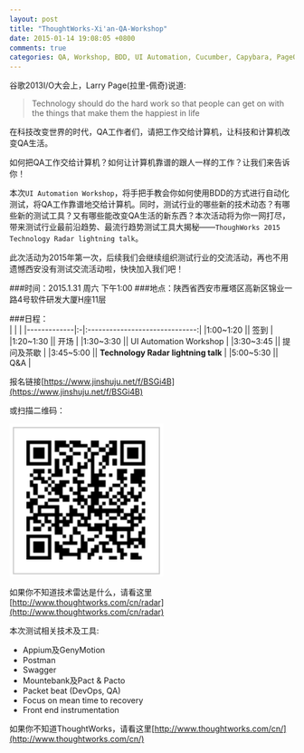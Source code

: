 ```yaml
---
layout: post
title: "ThoughtWorks-Xi'an-QA-Workshop"
date: 2015-01-14 19:08:05 +0800
comments: true
categories: QA, Workshop, BDD, UI Automation, Cucumber, Capybara, PageObjects
---
```

谷歌2013I/O大会上，Larry Page(拉里-佩奇)说道:
>Technology should do the hard work so that people can get on with the things that make them the happiest in life

在科技改变世界的时代，QA工作者们，请把工作交给计算机，让科技和计算机改变QA生活。

如何把QA工作交给计算机？如何让计算机靠谱的跟人一样的工作？让我们来告诉你！

本次`UI Automation Workshop`，将手把手教会你如何使用BDD的方式进行自动化测试，将QA工作靠谱地交给计算机。同时，测试行业的哪些新的技术动态？有哪些新的测试工具？又有哪些能改变QA生活的新东西？本次活动将为你一网打尽，带来测试行业最前沿趋势、最流行趋势测试工具大揭秘——`ThoughWorks 2015 Technology Radar lightning talk`。

此次活动为2015年第一次，后续我们会继续组织测试行业的交流活动，再也不用遗憾西安没有测试交流活动啦，快快加入我们吧！

###时间：2015.1.31 周六 下午1:00
###地点：陕西省西安市雁塔区高新区锦业一路4号软件研发大厦H座11层

###日程：  
|         |                             |
|-------------|:-|:------------------------------:|
|1:00~1:20    ||   签到                          |
|1:20~1:30    ||   开场                          |
|1:30~3:30    ||   UI Automation Workshop       |
|3:30~3:45    ||   提问及茶歇                     |
|3:45~5:00    ||   __Technology Radar lightning talk__ |
|5:00~5:30    ||   Q&A                          |


报名链接[https://www.jinshuju.net/f/BSGi4B](https://www.jinshuju.net/f/BSGi4B)

或扫描二维码：

![Image of workshop-qrcode](images/workshop-qrcode.png)

如果你不知道技术雷达是什么，请看这里[http://www.thoughtworks.com/cn/radar](http://www.thoughtworks.com/cn/radar)

本次测试相关技术及工具:

-   Appium及GenyMotion
-   Postman
-   Swagger
-   Mountebank及Pact & Pacto
-   Packet beat (DevOps, QA)
-   Focus on mean time to recovery
-   Front end instrumentation

如果你不知道ThoughtWorks，请看这里[http://www.thoughtworks.com/cn/](http://www.thoughtworks.com/cn/)

